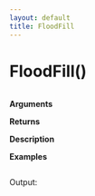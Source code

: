 ```yaml
---
layout: default
title: FloodFill
---
```


# FloodFill()

``` c

```

**Arguments**

**Returns**

**Description**

**Examples**

``` c

```

Output:

```

```
